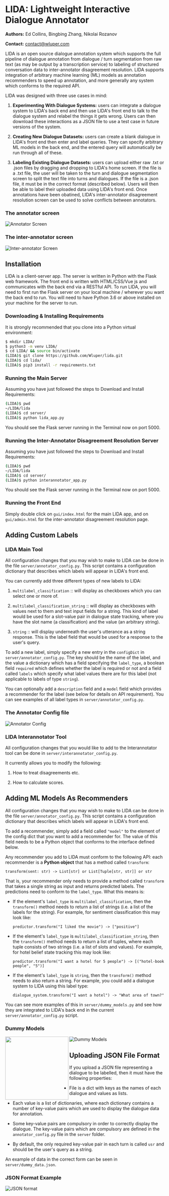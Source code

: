 # LIDA: Lightweight Interactive Dialogue Annotator

**Authors:** Ed Collins, Bingbing Zhang, Nikolai Rozanov

**Contact:** contact@wluper.com

LIDA is an open source dialogue annotation system which supports the full
pipeline of dialogue annotation from dialogue / turn segmentation from raw
text (as may be output by a transcription service) to labeling of structured
conversation data to inter-annotator disagreement resolution. LIDA supports
integration of arbitrary machine learning (ML) models as annotation recommenders
to speed up annotation, and more generally any system which conforms to the
required API.

LIDA was designed with three use cases in mind:

1. **Experimenting With Dialogue Systems:** users can integrate a dialogue
   system to LIDA's back end and then use LIDA's front end to talk to the
   dialogue system and relabel the things it gets wrong. Users can then download
   these interactions as a JSON file to use a test case in future versions of
   the system.

2. **Creating New Dialogue Datasets:** users can create a blank dialogue in
   LIDA's front end then enter and label queries. They can specify arbitrary
   ML models in the back end, and the entered query will automatically be
   run through all of these.

3. **Labeling Existing Dialogue Datasets:** users can upload either raw .txt or
   .json files by dragging and dropping to LIDA's home screen. If the file is
   a .txt file, the user will be taken to the turn and dialogue segmentation
   screen to split the text file into turns and dialogues. If the file is a
   .json file, it must be in the correct format (described below). Users will
   then be able to label their uploaded data using LIDA's front end. Once
   annotations have been obatined, LIDA's inter-annotator disagreement resolution
   screen can be used to solve conflicts between annotators.

### The annotator screen

![Annotator Screen](https://github.com/Wluper/lida/tree/master/images/ann.png)


### The inter-annotator screen
![Inter-annotator Screen](https://github.com/Wluper/lida/tree/master/images/inn.png)

## Installation

LIDA is a client-server app. The server is written in Python with the Flask
web framework. The front end is written with HTML/CSS/Vue js and communicates
with the back end via a RESTful API. To run LIDA, you will need to first run the
Flask server on your local machine / wherever you want the back end to run.
You will need to have Python 3.6 or above installed on your machine for the
server to run.

### Downloading & Installing Requirements

It is strongly recommended that you clone into a Python virtual environment:

```bash
$ mkdir LIDA/
$ python3 -m venv LIDA/
$ cd LIDA/ && source bin/activate
(LIDA)$ git clone https://github.com/Wluper/lida.git
(LIDA)$ cd lida/
(LIDA)$ pip3 install -r requirements.txt
```

### Running the Main Server

Assuming you have just followed the steps to Download and Install Requirements:

```bash
(LIDA)$ pwd
~/LIDA/lida
(LIDA)$ cd server/
(LIDA)$ python lida_app.py
```

You should see the Flask server running in the Terminal now on port 5000.


### Running the Inter-Annotator Disagreement Resolution Server

Assuming you have just followed the steps to Download and Install Requirements:

```bash
(LIDA)$ pwd
~/LIDA/lida
(LIDA)$ cd server/
(LIDA)$ python interannotator_app.py
```

You should see the Flask server running in the Terminal now on port 5000.

### Running the Front End

Simply double click on `gui/index.html` for the main LIDA app, and on `gui/admin.html`
for the inter-annotator disagreement resolution page.


## Adding Custom Labels

### LIDA Main Tool
All configuration changes that you may wish to make to LIDA can be done in the
file `server/annotator_config.py`. This script contains a configuration dictionary that describes which labels will appear in LIDA's front end.

You can currently add three different types of new labels to LIDA:

1. `multilabel_classification` :: will display as checkboxes which you can
   select one or more of.

2. `multilabel_classification_string` :: will display as checkboxes with values
   next to them and text input fields for a string. This kind of label would
   be used for a slot-value pair in dialogue state tracking, where you have
   the slot name (a classification) and the value (an arbitrary string).

3. `string` :: will display underneath the user's utterance as a string
   response. This is the label field that would be used for a response to the
   user's query.

To add a new label, simply specify a new entry in the `configDict` in
`server/annotator_config.py`.  The key should be the name of the label, and the
value a dictionary which has a field specifying the `label_type`, a boolean
field `required` which defines whether the label is required or not and a field
called `labels` which specify what label values there are for this label (not
applicable to labels of type `string`).

You can optionally add a `description` field and a `model` field which provides
a recommender for the label (see below for details on API requirement). You can
see examples of all label types in `server/annotator_config.py`.

### The Annotator Config file
![Annotator Config](https://github.com/Wluper/lida/tree/master/images/ann_conf.png)

### LIDA Interannotator Tool

All configuration changes that you would like to add to the Interannotator tool can be done in `server/interannotator_config.py`.

It currently allows you to modify the following:

1. How to treat disagreements etc.

2. How to calculate scores.

## Adding ML Models As Recommenders

All configuration changes that you may wish to make to LIDA can be done in the
file `server/annotator_config.py`. This script contains a configuration
dictionary that describes which labels will appear in LIDA's front end.

To add a recommender, simply add a field called `"model"` to the element of the
config dict that you want to add a recommender for. The value of this field
needs to be a Python object that conforms to the interface defined below.

Any recommender you add to LIDA must conform to the following API: each
recommender is a **Python object** that has a method called `transform`:

`transform(sent: str) -> List[str] or List[Tuple[str, str]] or str`

That is, your recommender only needs to provide a method called `transform` that
takes a single string as input and returns predicted labels. The predictions
need to conform to the `label_type`. What this means is:

* If the element's `label_type` is `multilabel_classification`, then the
  `transform()` method needs to return a list of strings (i.e. a list of
  the labels for the string). For example, for sentiment classification this
  may look like:

  `predictor.transform("I liked the movie") -> ["positive"]`

* If the element's `label_type` is `multilabel_classification_string`, then the
  `transform()` method needs to return a list of tuples, where each tuple
  consists of two strings (i.e. a list of slots and values). For example, for
  hotel belief state tracking this may look like:

  `predictor.transform("I want a hotel for 5 people") -> [("hotel-book people", "5")]`

* If the element's `label_type` is `string`, then the `transform()` method needs
  to also return a string. For example, you could add a dialogue system to LIDA
  using this label type:

  `dialogue_system.transform("I want a hotel") -> "What area of town?"`

You can see more examples of this in `server/dummy_models.py` and see how they
are integrated to LIDA's back end in the current `server/annotator_config.py`
script.

### Dummy Models
<img align="left" src="images/models.png" width="200"/> ![Dummy Models](images/models.png)

## Uploading JSON File Format

If you upload a JSON file representing a dialogue to be labelled, then it must
have the following properties:

* File is a dict with keys as the names of each dialogue and values as lists.

* Each value is a list of dictionaries, where each dictionary contains a number
  of key-value pairs which are used to display the dialogue data for annotation.

* Some key-value pairs are compulsory in order to correctly display the
  dialogue. The key-value pairs which are compulsory are defined in the
  `annotator_config.py` file in the `server` folder.

* By default, the only required key-value pair in each turn is called
  `usr` and should be the user's query as a string.

An example of data in the correct form can be seen in `server/dummy_data.json`.

### JSON Format Example
![JSON format](https://github.com/Wluper/lida/tree/master/images/ann_conf.png)
